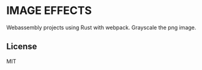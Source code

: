 # IMAGE EFFECTS
Webassembly projects using Rust with webpack. Grayscale the png image.

## License
MIT

